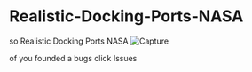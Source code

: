 # Realistic-Docking-Ports-NASA
so Realistic Docking Ports NASA
![Capture](https://user-images.githubusercontent.com/121486721/215028102-c1b93a67-1523-4a20-85d2-d933213abfd8.PNG)

of you founded a bugs click Issues
